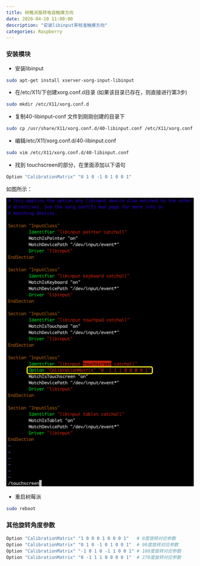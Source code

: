 ```yaml
---
title: 树莓派旋转电容触摸方向
date: 2020-04-10 11:00:00
description: "安装libinput来校准触摸方向"
categories: Raspberry
---
```


### 安装模块

- 安装libinput
```sh
sudo apt-get install xserver-xorg-input-libinput
```

- 在/etc/X11/下创建xorg.conf.d目录 (如果该目录已存在，则直接进行第3步)
```sh
sudo mkdir /etc/X11/xorg.conf.d
```

- 复制40-libinput-conf 文件到刚刚创建的目录下
```sh
sudo cp /usr/share/X11/xorg.conf.d/40-libinput.conf /etc/X11/xorg.conf.d/
```

- 编辑/etc/X11/xorg.conf.d/40-libinput.conf
```sh
sudo vim /etc/X11/xorg.conf.d/40-libinput.conf
```

- 找到 touchscreen的部分，在里面添加以下语句
```sh
Option "CalibrationMatrix" "0 1 0 -1 0 1 0 0 1"
```

如图所示：

![libinput](https://raw.githubusercontent.com/ZevenFang/assets/master/fangzf.me/images/libinput.png)

- 重启树莓派
```sh
sudo reboot
```

### 其他旋转角度参数
```sh
Option "CalibrationMatrix" "1 0 0 0 1 0 0 0 1"   # 0度旋转对应参数
Option "CalibrationMatrix" "0 1 0 -1 0 1 0 0 1"  # 90度旋转对应参数
Option "CalibrationMatrix" "-1 0 1 0 -1 1 0 0 1" # 180度旋转对应参数
Option "CalibrationMatrix" "0 -1 1 1 0 0 0 0 1"  # 270度旋转对应参数
```
